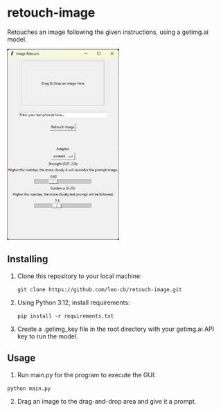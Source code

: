 # retouch-image

Retouches an image following the given instructions, using a getimg.ai model.

<img src="images/gui.png" alt="GUI" height="440">

## Installing

1. Clone this repository to your local machine:
   ```shell
   git clone https://github.com/leo-cb/retouch-image.git
   ```
2. Using Python 3.12, install requirements:
    ```shell
    pip install -r requirements.txt
    ```
3. Create a .getimg_key file in the root directory with your getimg.ai API key to run the model.

## Usage

1. Run main.py for the program to execute the GUI:
```shell
python main.py
```
2. Drag an image to the drag-and-drop area and give it a prompt.

